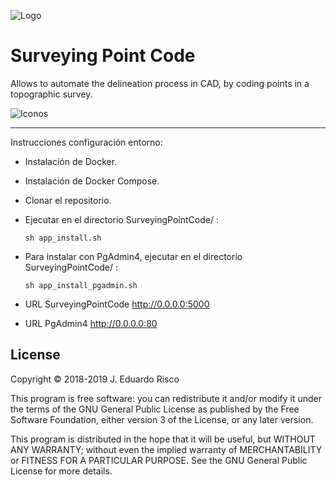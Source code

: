 ![Logo](https://github.com/EduardoRisco/SurveyingPointCode/blob/master/Docs/Logo/Logo_spc.png)

# Surveying Point Code
Allows to automate the delineation process in CAD, by coding points in a topographic survey.

![Iconos](https://github.com/EduardoRisco/SurveyingPointCode/blob/master/Docs/Logo/Transf_opt.png)

------

Instrucciones configuración entorno:

- Instalación de Docker.
- Instalación de Docker Compose.
- Clonar el repositorio.
- Ejecutar en el directorio SurveyingPointCode/ :

   ```
   sh app_install.sh
   ```
- Para instalar con PgAdmin4, ejecutar en el directorio SurveyingPointCode/ :

   ```
   sh app_install_pgadmin.sh
   ```
   
- URL  SurveyingPointCode  http://0.0.0.0:5000 
- URL  PgAdmin4  http://0.0.0.0:80

## License

Copyright © 2018-2019 J. Eduardo Risco

This program is free software: you can redistribute it and/or modify
it under the terms of the GNU General Public License as published by
the Free Software Foundation, either version 3 of the License, or
any later version.

This program is distributed in the hope that it will be useful,
but WITHOUT ANY WARRANTY; without even the implied warranty of
MERCHANTABILITY or FITNESS FOR A PARTICULAR PURPOSE. See the
GNU General Public License for more details.

